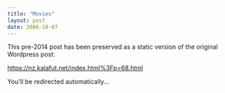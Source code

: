 ```yaml
---
title: "Movies"
layout: post
date: 2006-10-07
---
```


This pre-2014 post has been preserved as a static version of the original Wordpress post:

https://nz.kalafut.net/index.html%3Fp=68.html

You'll be redirected automatically...

<head>
  <meta http-equiv="refresh" content="5;url=https://nz.kalafut.net/index.html%3Fp=68.html">
</head>

